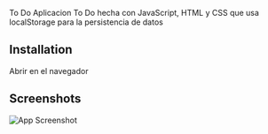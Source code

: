 

To Do
Aplicacion To Do hecha con JavaScript, HTML y CSS que usa localStorage para la persistencia de datos


## Installation

Abrir en el navegador
    
## Screenshots

![App Screenshot](https://i.ibb.co/ykjLRNq/Documenthttp-localhost-5500-task-Imput-Buscar-aquel-documento.jpg)

